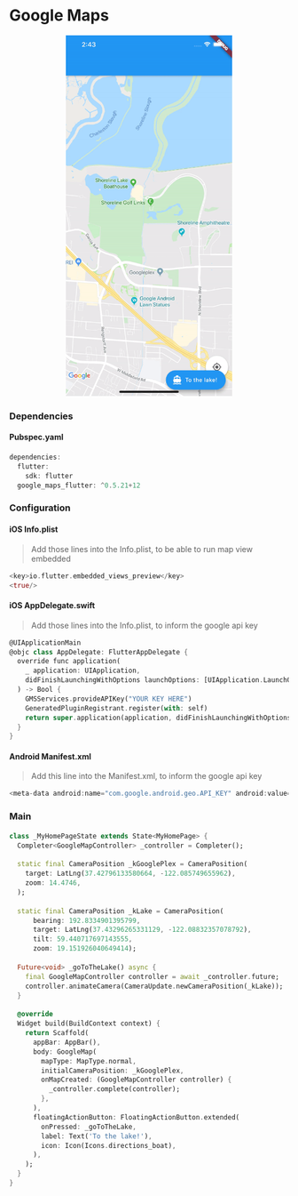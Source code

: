# Google Maps
<p align="center">
<img src="https://github.com/ThiagoEvoa/flutter_examples/blob/master/images/googlemaps.gif" height="649" width="300">
</p>

### Dependencies

#### Pubspec.yaml
```dart
dependencies:
  flutter:
    sdk: flutter
  google_maps_flutter: ^0.5.21+12
```

### Configuration

#### iOS Info.plist
> Add those lines into the Info.plist, to be able to run map view embedded

```dart
<key>io.flutter.embedded_views_preview</key>
<true/>
```
#### iOS AppDelegate.swift
> Add those lines into the Info.plist, to inform the google api key

```dart
@UIApplicationMain
@objc class AppDelegate: FlutterAppDelegate {
  override func application(
    _ application: UIApplication,
    didFinishLaunchingWithOptions launchOptions: [UIApplication.LaunchOptionsKey: Any]?
  ) -> Bool {
    GMSServices.provideAPIKey("YOUR KEY HERE")
    GeneratedPluginRegistrant.register(with: self)
    return super.application(application, didFinishLaunchingWithOptions: launchOptions)
  }
}
```

#### Android Manifest.xml
> Add this line into the Manifest.xml, to inform the google api key

```dart
<meta-data android:name="com.google.android.geo.API_KEY" android:value="YOUR KEY HERE"/>
```

### Main
```dart
class _MyHomePageState extends State<MyHomePage> {
  Completer<GoogleMapController> _controller = Completer();

  static final CameraPosition _kGooglePlex = CameraPosition(
    target: LatLng(37.42796133580664, -122.085749655962),
    zoom: 14.4746,
  );

  static final CameraPosition _kLake = CameraPosition(
      bearing: 192.8334901395799,
      target: LatLng(37.43296265331129, -122.08832357078792),
      tilt: 59.440717697143555,
      zoom: 19.151926040649414);

  Future<void> _goToTheLake() async {
    final GoogleMapController controller = await _controller.future;
    controller.animateCamera(CameraUpdate.newCameraPosition(_kLake));
  }

  @override
  Widget build(BuildContext context) {
    return Scaffold(
      appBar: AppBar(),
      body: GoogleMap(
        mapType: MapType.normal,
        initialCameraPosition: _kGooglePlex,
        onMapCreated: (GoogleMapController controller) {
          _controller.complete(controller);
        },
      ),
      floatingActionButton: FloatingActionButton.extended(
        onPressed: _goToTheLake,
        label: Text('To the lake!'),
        icon: Icon(Icons.directions_boat),
      ),
    );
  }
}
```
